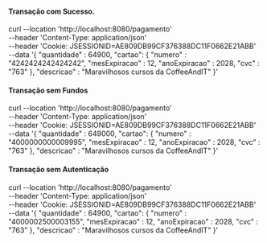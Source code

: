#### Transação com Sucesso.

curl --location 'http://localhost:8080/pagamento' \
--header 'Content-Type: application/json' \
--header 'Cookie: JSESSIONID=AE809DB99CF376388DC11F0662E21ABB' \
--data '{
"quantidade" : 64900,
"cartao": {
"numero" : "4242424242424242",
"mesExpiracao" : 12,
"anoExpiracao" : 2028,
"cvc" : "763"
},
"descricao" : "Maravilhosos cursos da CoffeeAndIT"
}'

#### Transação sem Fundos

curl --location 'http://localhost:8080/pagamento' \
--header 'Content-Type: application/json' \
--header 'Cookie: JSESSIONID=AE809DB99CF376388DC11F0662E21ABB' \
--data '{
"quantidade" : 649000,
"cartao": {
"numero" : "4000000000009995",
"mesExpiracao" : 12,
"anoExpiracao" : 2028,
"cvc" : "763"
},
"descricao" : "Maravilhosos cursos da CoffeeAndIT"
}'

#### Transação sem Autenticação

curl --location 'http://localhost:8080/pagamento' \
--header 'Content-Type: application/json' \
--header 'Cookie: JSESSIONID=AE809DB99CF376388DC11F0662E21ABB' \
--data '{
"quantidade" : 64900,
"cartao": {
"numero" : "4000002500003155",
"mesExpiracao" : 12,
"anoExpiracao" : 2028,
"cvc" : "763"
},
"descricao" : "Maravilhosos cursos da CoffeeAndIT"
}'


